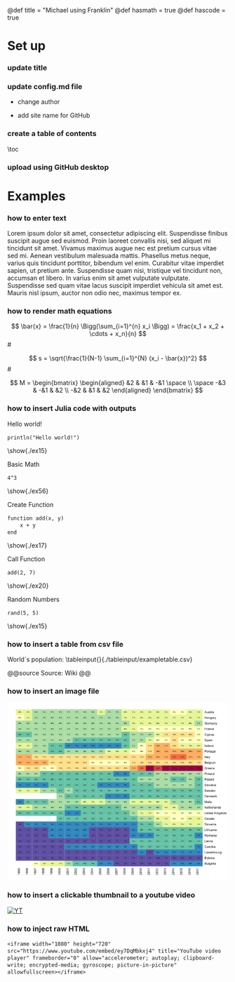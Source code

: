 @def title = "Michael using Franklin"
@def hasmath = true
@def hascode = true

# Set up
### update title
### update config.md file

* change author

* add site name for GitHub

### create a table of contents 
\toc

### upload using GitHub desktop

# Examples
### how to enter text
Lorem ipsum dolor sit amet, consectetur adipiscing elit. Suspendisse finibus suscipit augue sed euismod. Proin laoreet convallis nisi, sed aliquet mi tincidunt sit amet. Vivamus maximus augue nec est pretium cursus vitae sed mi. Aenean vestibulum malesuada mattis. Phasellus metus neque, varius quis tincidunt porttitor, bibendum vel enim. Curabitur vitae imperdiet sapien, ut pretium ante. Suspendisse quam nisi, tristique vel tincidunt non, accumsan et libero. In varius enim sit amet vulputate vulputate. Suspendisse sed quam vitae lacus suscipit imperdiet vehicula sit amet est. Mauris nisl ipsum, auctor non odio nec, maximus tempor ex.

### how to render math equations

$$ \bar{x} = \frac{1}{n} \Bigg(\sum_{i=1}^{n} x_i \Bigg) = \frac{x_1 + x_2 + \cdots + x_n}{n} $$ #

$$ s = \sqrt{\frac{1}{N-1} \sum_{i=1}^{N} (x_i - \bar{x})^2} $$ #

$$
    M = 
        \begin{bmatrix}
            \begin{aligned}
                &2 & &1 & -&1 \space \\
                \space -&3 & -&1 & &2 \\
                -&2 & &1 & &2
            \end{aligned}
        \end{bmatrix}
$$

### how to insert Julia code with outputs
Hello world!

```julia:./ex15
println("Hello world!")
```

\show{./ex15}

Basic Math

```julia:./ex56
4^3
```
\show{./ex56}

Create Function

```julia:./ex17
function add(x, y)
    x + y
end
```

\show{./ex17}

Call Function

```julia:./ex20
add(2, 7)
```

\show{./ex20}

Random Numbers

```julia:./ex15
rand(5, 5)
```

\show{./ex15}

### how to insert a table from csv file
World´s population:
\tableinput{}{./tableinput/exampletable.csv}

@@source
Source: Wiki
@@

### how to insert an image file
![GDP to debt ratio](/assets/GDP_to_debt_ratio.png)

### how to insert a clickable thumbnail to a youtube video
[![YT](https://img.youtube.com/vi/ey7DqMbkxj4/0.jpg)](https://youtu.be/ey7DqMbkxj4)

### how to inject raw HTML

~~~
<iframe width="1080" height="720" src="https://www.youtube.com/embed/ey7DqMbkxj4" title="YouTube video player" frameborder="0" allow="accelerometer; autoplay; clipboard-write; encrypted-media; gyroscope; picture-in-picture" allowfullscreen></iframe>
~~~


<!-- Earthquakes stronger than mag 6 since 2000:
\tableinput{}{./tableinput/query_USGS.csv}

@@source
Source: USGS
@@ -->

<!-- # Franklin syntax sandbox

This page is meant as a sandbox for Franklin Syntax so that you can quickly practice or experience things.

## Sandbox

Write whatever you want here to practice Franklin Syntax:

```julia:./ex1
using LinearAlgebra, Random
Random.seed!(135)
a, b = randn(50), randn(50)
println(dot(a, b))
println(sum(ai * bi for (ai, bi) ∈ zip(a, b)))
```

\output{./ex1}

(yet another example that floating point arithmetics can be complicated).

$$ \forall x \in \R:\quad \scal{x, x} \ge 0 $$

\newcommand{\E}{\mathbb E}

Surely some people remember the ordering, but I always forget:

$$ \varphi(\E[X]) \le \E[\varphi(X)] $$

for $\varphi$ convex. -->
